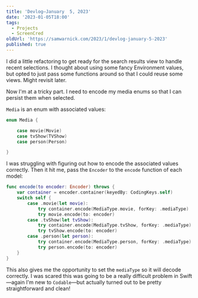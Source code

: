 ```yaml
---
title: 'Devlog—January  5, 2023'
date: '2023-01-05T18:00'
tags:
  - Projects
  - ScreenCred
oldUrl: 'https://samwarnick.com/2023/1/devlog-january-5-2023'
published: true
---
```


I did a little refactoring to get ready for the search results view to handle recent selections. I thought about using some fancy Environment values, but opted to just pass some functions around so that I could reuse some views. Might revisit later.

Now I'm at a tricky part. I need to encode my media enums so that I can persist them when selected.

`Media` is an enum with associated values:

```swift
enum Media {

    case movie(Movie)
    case tvShow(TVShow)
    case person(Person)

}
```

I was struggling with figuring out how to encode the associated values correctly. Then it hit me, pass the `Encoder` to the `encode` function of each model:

```swift
func encode(to encoder: Encoder) throws {
    var container = encoder.container(keyedBy: CodingKeys.self)
    switch self {
        case .movie(let movie):
            try container.encode(MediaType.movie, forKey: .mediaType)
            try movie.encode(to: encoder)
        case .tvShow(let tvShow):
            try container.encode(MediaType.tvShow, forKey: .mediaType)
            try tvShow.encode(to: encoder)
        case .person(let person):
            try container.encode(MediaType.person, forKey: .mediaType)
            try person.encode(to: encoder)
    }
}
```

This also gives me the opportunity to set the `mediaType` so it will decode correctly. I was scared this was going to be a really difficult problem in Swift—again I'm new to `Codable`—but actually turned out to be pretty straightforward and clean!
